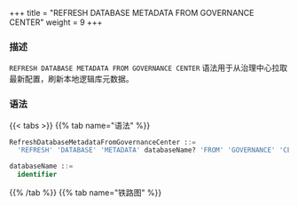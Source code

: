 +++
title = "REFRESH DATABASE METADATA FROM GOVERNANCE CENTER"
weight = 9
+++

### 描述

`REFRESH DATABASE METADATA FROM GOVERNANCE CENTER` 语法用于从治理中心拉取最新配置，刷新本地逻辑库元数据。

### 语法

{{< tabs >}}
{{% tab name="语法" %}}
```sql
RefreshDatabaseMetadataFromGovernanceCenter ::=
  'REFRESH' 'DATABASE' 'METADATA' databaseName? 'FROM' 'GOVERNANCE' 'CENTER'

databaseName ::=
  identifier
```
{{% /tab %}}
{{% tab name="铁路图" %}}
<iframe frameborder="0" name="diagram" id="diagram" width="100%" height="100%"></iframe>
{{% /tab %}}
{{< /tabs >}}

### 补充说明

- 未指定 `databaseName` 时，默认刷新所有逻辑库的元数据

- 刷新元数据需要使用 `DATABASE` 如果未使用 `DATABASE` 则会提示 `No database selected`

### 示例

- 刷新指定逻辑库的元数据

```sql
REFRESH DATABASE METADATA sharding_db FROM GOVERNANCE CENTER;
```

- 刷新所有逻辑库的元数据

```sql
REFRESH DATABASE METADATA FROM GOVERNANCE CENTER;
```

### 保留字

`REFRESH`、`DATABASE`、`METADATA`、`FROM`、`GOVERNANCE`、`CENTER`

### 相关链接

- [保留字](/cn/user-manual/shardingsphere-proxy/distsql/syntax/reserved-word/)